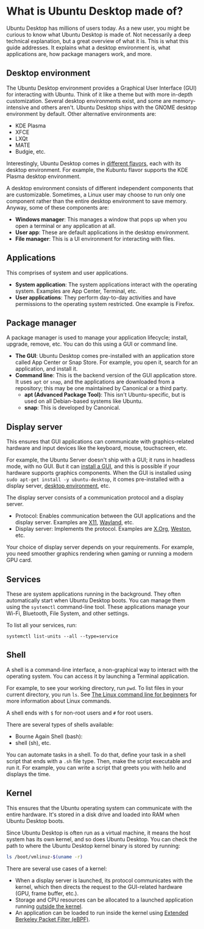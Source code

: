 # What is Ubuntu Desktop made of?

Ubuntu Desktop has millions of users today. As a new user, you might be curious to know what Ubuntu Desktop is made of.
Not necessarily a deep technical explanation, but a great overview of what it is. This is what this guide addresses.
It explains what a desktop environment is, what applications are, how package managers work, and more.

## Desktop environment

The Ubuntu Desktop environment provides a Graphical User Interface (GUI) for interacting with Ubuntu.
Think of it like a theme but with more in-depth customization. Several desktop environments exist, and some are memory-intensive and others aren't.
Ubuntu Desktop ships with the GNOME desktop environment by default. Other alternative environments are:

- KDE Plasma
- XFCE
- LXQt
- MATE
- Budgie, etc.

Interestingly, Ubuntu Desktop comes in [different flavors](https://ubuntu.com/desktop/flavours), each with its desktop environment.
For example, the Kubuntu flavor supports the KDE Plasma desktop environment.

A desktop environment consists of different independent components that are customizable.
Sometimes, a Linux user may choose to run only one component rather than the entire desktop environment to save memory. Anyway, some of these components are:

- **Windows manager**: This manages a window that pops up when you open a terminal or any application at all.
- **User app**: These are default applications in the desktop environment.
- **File manager**: This is a UI environment for interacting with files.

## Applications

This comprises of system and user applications.

- **System application**: The system applications interact with the operating system. Examples are App Center, Terminal, etc.
- **User applications**: They perform day-to-day activities and have permissions to the operating system restricted. One example is Firefox.

## Package manager

A package manager is used to manage your application lifecycle; install, upgrade, remove, etc. You can do this using a GUI or command line.

- **The GUI**: Ubuntu Desktop comes pre-installed with an application store called App Center or Snap Store. For example, you open it, search for an application, and install it.
- **Command line**: This is the backend version of the GUI application store. It uses `apt` or `snap`, and the applications are downloaded from a repository; this may be one maintained by Canonical or a third party.
  - **apt (Advanced Package Tool)**: This isn't Ubuntu-specific, but is used on all Debian-based systems like Ubuntu.
  - **snap**: This is developed by Canonical.

## Display server

This ensures that GUI applications can communicate with graphics-related hardware and input devices like the keyboard, mouse, touchscreen, etc.

For example, the Ubuntu Server doesn't ship with a GUI; it runs in headless mode, with no GUI. But it can [install a GUI](https://documentation.ubuntu.com/aws/aws-how-to/instances/launch-ubuntu-desktop/#install-ubuntu-desktop-and-the-snap-store),
and this is possible if your hardware supports graphics components.
When the GUI is installed using `sudo apt-get install -y ubuntu-desktop`, it comes pre-installed with a display server, [desktop environment](#desktop-environment), etc.

The display server consists of a communication protocol and a display server.

- Protocol: Enables communication between the GUI applications and the display server. Examples are [X11](https://en.wikipedia.org/wiki/X_Window_System_core_protocol), [Wayland](https://wayland.freedesktop.org/docs/html/), etc.
- Display server: Implements the protocol. Examples are [X.Org](https://www.x.org/wiki/), [Weston](https://wayland.pages.freedesktop.org/weston/), etc.

Your choice of display server depends on your requirements. For example, you need smoother graphics rendering when gaming or running a modern GPU card.

## Services

These are system applications running in the background. They often automatically start when Ubuntu Desktop boots. You can
manage them using the `systemctl` command-line tool. These applications manage your Wi-Fi, Bluetooth, File System, and other settings.

To list all your services, run:

```shell
systemctl list-units --all --type=service
```

## Shell

A shell is a command-line interface, a non-graphical way to interact with the operating system. You can access it by launching
a Terminal application.

For example, to see your working directory, run `pwd`. To list files in your current directory, you run `ls`.
See [The Linux command line for beginners](https://ubuntu.com/tutorials/command-line-for-beginners#1-overview) for more information about Linux commands.

A shell ends with `$` for non-root users and `#` for root users.

There are several types of shells available:

- Bourne Again Shell (bash):
- shell (sh), etc.

You can automate tasks in a shell. To do that, define your task in a shell script that ends with a `.sh` file type. Then, make the script executable and run it.
For example, you can write a script that greets you with hello and displays the time.

## Kernel

This ensures that the Ubuntu operating system can communicate with the entire hardware. It's stored in a disk drive and loaded into RAM when Ubuntu Desktop boots.

Since Ubuntu Desktop is often run as a virtual machine, it means the host system has its own kernel, and so does Ubuntu Desktop.
You can check the path to where the Ubuntu Desktop kernel binary is stored by running:

```bash
ls /boot/vmlinuz-$(uname -r)
```

There are several use cases of a kernel:

- When a display server is launched, its protocol communicates with the kernel, which then directs the request to the GUI-related hardware (GPU, frame buffer, etc.).
- Storage and CPU resources can be allocated to a launched application running [outside the kernel](https://en.wikipedia.org/wiki/User_space_and_kernel_space).
- An application can be loaded to run inside the kernel using [Extended Berkeley Packet Filter (eBPF)](https://documentation.ubuntu.com/server/explanation/intro-to/ebpf/).
